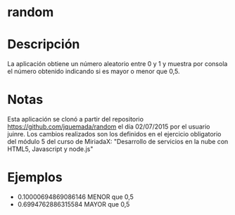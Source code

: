 # random

# Descripción
La aplicación obtiene un número aleatorio entre 0 y 1 y muestra por consola el número obtenido indicando si es mayor o menor que 0,5.

# Notas
Esta aplicación se clonó a partir del repositorio https://github.com/jquemada/random el día 02/07/2015 por el usuario juinre. Los cambios realizados son los definidos en el ejercicio obligatorio del módulo 5 del curso de MiriadaX: "Desarrollo de servicios en la nube con HTML5, Javascript y node.js"

# Ejemplos
* 0.10000694869086146 MENOR  que 0,5
* 0.6994762886315584 MAYOR  que 0,5
